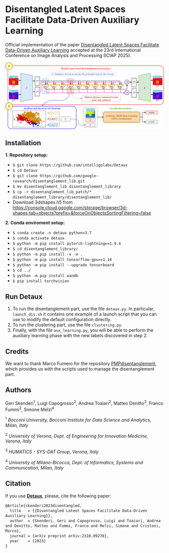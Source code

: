 # Disentangled Latent Spaces Facilitate Data-Driven Auxiliary Learning #

Official implementation of the paper [Disentangled Latent Spaces Facilitate Data-Driven Auxiliary Learning](https://intelligolabs.github.io/Detaux/) accepted at the 23rd International Conference on Image Analysis and Processing (ICIAP 2025).

<p align="center">
    <img src="assets/detaux.png" width=900/>
</p>

## Installation ##
**1. Repository setup:**
* `$ git clone https://github.com/intelligolabs/Detaux`
* `$ cd Detaux`
* `$ git clone https://github.com/google-research/disentanglement_lib.git`
* `$ mv disentanglement_lib disentanglement_library`
* `$ cp -r disentanglement_lib_patch/* disentanglement_library/disentanglement_lib/`
* Download 3dshapes.h5 from https://console.cloud.google.com/storage/browser/3d-shapes;tab=objects?prefix=&forceOnObjectsSortingFiltering=false

**2. Conda enviroment setup:**
* `$ conda create -n detaux python=3.7`
* `$ conda activate detaux`
* `$ python -m pip install pytorch-lightning==1.9.4`
* `$ cd disentanglement_library/`
* `$ python -m pip install -v -e .`
* `$ python -m pip install tensorflow-gpu==1.14`
* `$ python -m pip install --upgrade tensorboard`
* `$ cd ../`
* `$ python -m pip install wandb`
* `$ pip install torchvision`

## Run Detaux ##
1. To run the disentanglement part, use the file `detaux.py`. In particular, `launch_dis.sh` it contains one example of a launch script that you can use to modify the default configuration directly.
2. To run the clustering part, use the file `clustering.py`.
3. Finally, with the file `aux_learning.py`, you will be able to perform the auxiliary learning phase with the new labels discovered in step 2.

## Credits ##
We want to thank Marco Fumero for the repository [PMPdisentanglement](https://github.com/marc0git/PMPdisentanglement), which provides us with the scripts used to manage the disentanglement part.

## Authors ##
Geri Skenderi<sup>1</sup>, Luigi Capogrosso<sup>2</sup>, Andrea Toaiari<sup>2</sup>, Matteo Denitto<sup>3</sup>, Franco Fummi<sup>2</sup>, Simone Melzi<sup>4</sup>

<sup>1</sup> *Bocconi University, Bocconi Institute for Data Science and Analytics, Milan, Italy*

<sup>2</sup> *University of Verona, Dept. of Engineering for Innovation Medicine, Verona, Italy*

<sup>3</sup> *HUMATICS - SYS-DAT Group, Verona, Italy*

<sup>4</sup> *University of Milano-Bicocca, Dept. of Informatics, Systems and Communication, Milan, Italy*

## Citation ##
If you use [**Detaux**](https://arxiv.org/abs/2310.09278), please, cite the following paper:
```
@Article{skenderi2023disentangled,
  title   = {{Disentangled Latent Spaces Facilitate Data-Driven Auxiliary Learning}},
  author  = {Skenderi, Geri and Capogrosso, Luigi and Toaiari, Andrea and Denitto, Matteo and Fummi, Franco and Melzi, Simone and Cristani, Marco},
  journal = {arXiv preprint arXiv:2310.09278},
  year    = {2023}
}
```
